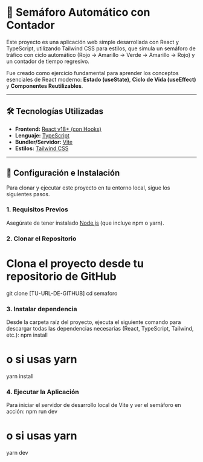 # 🚥 Semáforo Automático con Contador

Este proyecto es una aplicación web simple desarrollada con React y TypeScript, utilizando Tailwind CSS para estilos, que simula un semáforo de tráfico con ciclo automático (Rojo -> Amarillo -> Verde -> Amarillo -> Rojo) y un contador de tiempo regresivo.

Fue creado como ejercicio fundamental para aprender los conceptos esenciales de React moderno: **Estado (useState)**, **Ciclo de Vida (useEffect)** y **Componentes Reutilizables**.

---

## 🛠️ Tecnologías Utilizadas

* **Frontend:** [React v18+ (con Hooks)](https://es.react.dev/)
* **Lenguaje:** [TypeScript](https://www.typescriptlang.org/)
* **Bundler/Servidor:** [Vite](https://vitejs.dev/)
* **Estilos:** [Tailwind CSS](https://tailwindcss.com/)

---

## 🚀 Configuración e Instalación

Para clonar y ejecutar este proyecto en tu entorno local, sigue los siguientes pasos.

### 1. Requisitos Previos

Asegúrate de tener instalado [Node.js](https://nodejs.org/es/) (que incluye npm o yarn).

### 2. Clonar el Repositorio

# Clona el proyecto desde tu repositorio de GitHub
git clone [TU-URL-DE-GITHUB]
cd semaforo

### 3. Instalar dependencia
Desde la carpeta raíz del proyecto, ejecuta el siguiente comando para descargar todas las dependencias necesarias (React, TypeScript, Tailwind, etc.):
npm install
# o si usas yarn
yarn install

### 4. Ejecutar la Aplicación
Para iniciar el servidor de desarrollo local de Vite y ver el semáforo en acción:
npm run dev
# o si usas yarn
yarn dev

